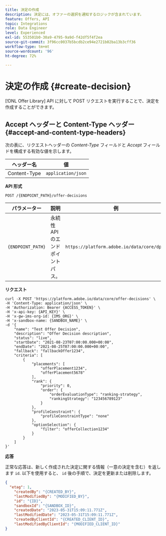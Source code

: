 ```yaml
---
title: 決定の作成
description: 決定には、オファーの選択を通知するロジックが含まれています。
feature: Offers, API
topic: Integrations
role: Data Engineer
level: Experienced
exl-id: 553501b0-30a9-4795-9a9d-f42df5f4f2ea
source-git-commit: 3f96cc0037b5bcdb2ce94e2721b02ba13b3cff36
workflow-type: tm+mt
source-wordcount: '96'
ht-degree: 72%

---
```


# 決定の作成 {#create-decision}

[!DNL Offer Library] API に対して POST リクエストを実行することで、決定を作成することができます。

## Accept ヘッダーと Content-Type ヘッダー {#accept-and-content-type-headers}

次の表に、リクエストヘッダーの *Content-Type* フィールドと *Accept* フィールドを構成する有効な値を示します。

| ヘッダー名 | 値 |
| ----------- | ----- |
| Content-Type | `application/json` |

**API 形式**

```http
POST /{ENDPOINT_PATH}/offer-decisions
```

| パラメーター | 説明 | 例 |
| --------- | ----------- | ------- |
| `{ENDPOINT_PATH}` | 永続性 API のエンドポイントパス。 | `https://platform.adobe.io/data/core/dps/` |

**リクエスト**

```shell
curl -X POST 'https://platform.adobe.io/data/core/offer-decisions' \
-H 'Content-Type: application/json' \
-H 'Authorization: Bearer {ACCESS_TOKEN}' \
-H 'x-api-key: {API_KEY}' \
-H 'x-gw-ims-org-id: {IMS_ORG}' \
-H 'x-sandbox-name: {SANDBOX_NAME}' \
-d '{
    "name": "Test Offer Decision",
    "description": "Offer Decision description",
    "status": "live",
    "startDate": "2021-08-23T07:00:00.000+00:00",
    "endDate": "2021-08-25T07:00:00.000+00:00",
    "fallback": "fallbackOffer1234",
    "criteria": [
        {
            "placements": [
                "offerPlacement1234",
                "offerPlacement5678"
            ],
            "rank": {
                "priority": 0,
                "order": {
                    "orderEvaluationType": "ranking-strategy",
                    "rankingStrategy": "123456789123"
                }
            },
            "profileConstraint": {
                "profileConstraintType": "none"
            },
            "optionSelection": {
                "filter": "offerCollection1234"
            }
        }
    ]
}'
```

**応答**

正常な応答は、新しく作成された決定に関する情報（一意の決定を含む）を返します `id`. 以下を使用すると、 `id` 後の手順で、決定を更新または削除します。

```json
{
  "etag": 1,
    "createdBy": "{CREATED_BY}",
    "lastModifiedBy": "{MODIFIED_BY}",
    "id": "{ID}",
    "sandboxId": "{SANDBOX_ID}",
    "createdDate": "2023-05-31T15:09:11.771Z",
    "lastModifiedDate": "2023-05-31T15:09:11.771Z",
    "createdByClientId": "{CREATED_CLIENT_ID}",
    "lastModifiedByClientId": "{MODIFIED_CLIENT_ID}"
}
```
